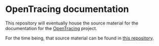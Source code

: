 # OpenTracing documentation

This repository will eventually house the source material for the documentation for the [OpenTracing](http://opentracing.io/documentation/) project.

For the time being, that source material can be found in [this repository](https://github.com/opentracing/opentracing.io/tree/master/_docs).
